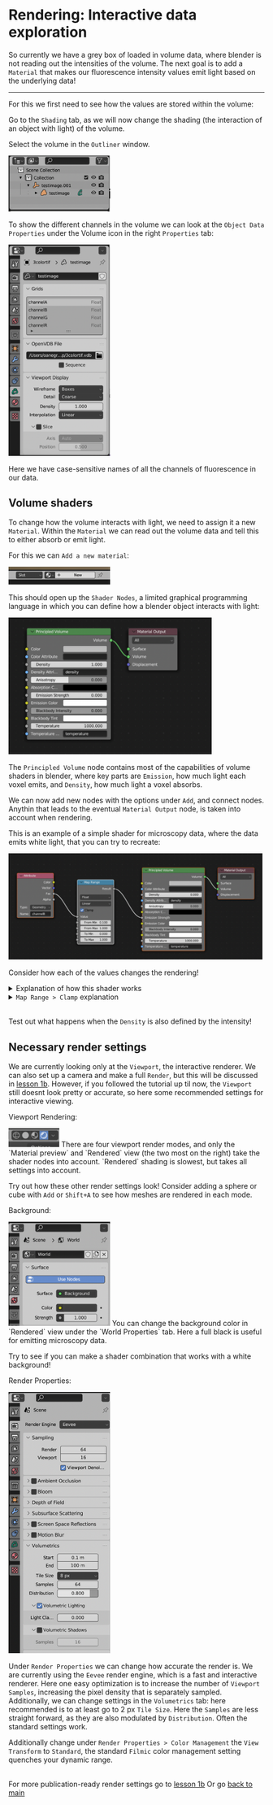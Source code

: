# Rendering: Interactive data exploration 

So currently we have a grey box of loaded in volume data, where blender is not reading out the intensities of the volume. The next goal is to add a `Material` that makes our fluorescence intensity values emit light based on the underlying data!

---

For this we first need to see how the values are stored within the volume:

Go to the `Shading` tab, as we will now change the shading (the interaction of an object with light) of the volume. 

Select the volume in the `Outliner` window.

<img src="../figures/outliner.png" width="200"/>

To show the different channels in the volume we can look at the `Object Data Properties` under the Volume icon in the right `Properties` tab:

<img src="../figures/volume_channels.png"  width="200"/>

Here we have case-sensitive names of all the channels of fluorescence in our data. 

## Volume shaders

To change how the volume interacts with light, we need to assign it a new `Material`. Within the `Material` we can read out the volume data and tell this to either absorb or emit light. 

For this we can `Add a new material`:

<img src="../figures/add new material.png" width="200"/>

This should open up the `Shader Nodes`, a limited graphical programming language in which you can define how a blender object interacts with light:

<img src="../figures/default shader.png"  width="400"/>

The `Principled Volume` node contains most of the capabilities of volume shaders in blender, where key parts are `Emission`, how much light each voxel emits, and `Density`, how much light a voxel absorbs.

We can now add new nodes with the options under `Add`, and connect nodes. Anythin that leads to the eventual `Material Output` node, is taken into account when rendering. 

This is an example of a simple shader for microscopy data, where the data emits white light, that you can try to recreate:

<img src="../figures/simple 1a shader.png" width="500"/>

Consider how each of the values changes the rendering!

<details><summary>Explanation of how this shader works</summary> Here the <code>Attribute</code> reads out the <code>channel 0</code> intensities in the volume. The <code>Fac</code> output of the <code>Attribute</code> node gives single values per voxel. 
The <code>channel 0</code> is then piped into <code>Map Range</code>, which thresholds (here at  >0.1 - very dependent on your data!) and rescales the intensity. 
This goes to <code>Emission strength</code> - the emission of each voxel is defined by the rescaled intensity in the Blue channel. In the <code>Principled Volume</code>, the <code>Density</code> is set to 0. In this way, there is no obstruction for the emitted light. 
The <code>Principled Volume</code> shader is then piped to <code>Material Output</code>. </details>
<details><summary><code>Map Range > Clamp</code> explanation</summary> Clamping values in blender means to restrict to values between 0 and 1 </details>

\
Test out what happens when the `Density` is also defined by the intensity!



## Necessary render settings

We are currently looking only at the `Viewport`, the interactive renderer. We can also set up a camera and make a full `Render`, but this will be discussed in [lesson 1b](./1b_cycles_emission_plus_density.md). However, if you followed the tutorial up til now, the `Viewport` still doesnt look pretty or accurate, so here some recommended settings for interactive viewing.

Viewport Rendering:

<img src="../figures/viewport render modes.png" width="100"/> 
There are four viewport render modes, and only the `Material preview` and `Rendered` view (the two most on the right) take the shader nodes into account. `Rendered` shading is slowest, but takes all settings into account. 

Try out how these other render settings look! Consider adding a sphere or cube with `Add` or `Shift+A` to see how meshes are rendered in each mode.

Background:

<img src="../figures/background color.png" width="200"/> 
You can change the background color in `Rendered` view under the `World Properties` tab. Here a full black is useful for emitting microscopy data. 

Try to see if you can make a shader combination that works with a white background!

Render Properties:

<img src="../figures/render properties eevee.png" width="200"/>

Under `Render Properties` we can change how accurate the render is. We are currently using the `Eevee` render engine, which is a fast and interactive renderer. Here one easy optimization is to increase the number of `Viewport Samples`, increasing the pixel density that is separately sampled.
Additionally, we can change settings in the `Volumetrics` tab: here recommended is to at least go to 2 px `Tile Size`. Here the `Samples` are less straight forward, as they are also modulated by `Distribution`. Often the standard settings work. 

Additionally change under `Render Properties > Color Management` the `View Transform` to `Standard`, the standard `Filmic` color management setting quenches your dynamic range.

\
For more publication-ready render settings go to [lesson 1b](./1b_cycles_emission_plus_density.md)
Or go [back to main](../README.md)
